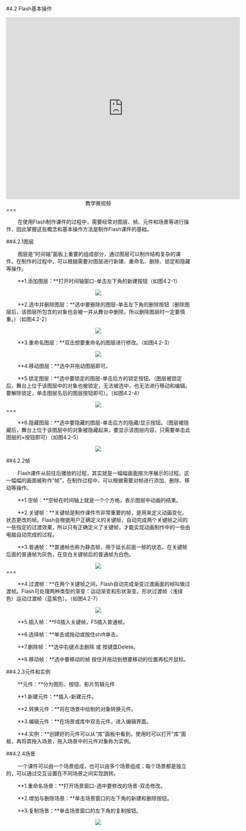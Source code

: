 #4.2 Flash基本操作

<div align="center"><iframe frameborder="0" width="640" height="498" src="https://v.qq.com/iframe/player.html?vid=b0534p11xwp&tiny=0&auto=0" allowfullscreen></iframe></div>
<div align="center"><span style="font-size:14px">教学微视频</span></div>
===

&nbsp;&nbsp;&nbsp;&nbsp;&nbsp;&nbsp;&nbsp;&nbsp;在使用Flash制作课件的过程中，需要经常对图层、帧、元件和场景等进行操作，因此掌握这些概念和基本操作方法是制作Flash课件的基础。

##4.2.1图层

&nbsp;&nbsp;&nbsp;&nbsp;&nbsp;&nbsp;&nbsp;&nbsp;图层是“时间轴”面板上重要的组成部分，通过图层可以制作结构复杂的课件。在制作的过程中，可以根据需要对图层进行新建、重命名、删除、锁定和隐藏等操作。

&nbsp;&nbsp;&nbsp;&nbsp;&nbsp;&nbsp;&nbsp;&nbsp;**1.添加图层：**打开时间轴窗口-单击左下角的新建按钮（如图4.2-1）

<div align="center"><img src="/assets/4-2-1.png"></div>

&nbsp;&nbsp;&nbsp;&nbsp;&nbsp;&nbsp;&nbsp;&nbsp;**2.选中并删除图层：**选中要删除的图层-单击左下角的删除按钮（删除图层后，该图层所包含的对象也会被一并从舞台中删除，所以删除图层时一定要慎重。）（如图4.2-2）

<div align="center"><img src="/assets/4-2-2.png"></div>

&nbsp;&nbsp;&nbsp;&nbsp;&nbsp;&nbsp;&nbsp;&nbsp;**3.重命名图层：**双击想要重命名的图层进行修改。（如图4.2-3）

<div align="center"><img src="/assets/4-2-3.png"></div>

&nbsp;&nbsp;&nbsp;&nbsp;&nbsp;&nbsp;&nbsp;&nbsp;**4.移动图层：**选中并拖动图层即可。

&nbsp;&nbsp;&nbsp;&nbsp;&nbsp;&nbsp;&nbsp;&nbsp;**5.锁定图层：**选中要锁定的图层-单击后方的锁定按钮。（图层被锁定后，舞台上位于该图层中的对象也被锁定，无法被选中，也无法进行移动和编辑。要解除锁定，单击图层名后的图层按钮即可）。（如图4.2-4）

<div align="center"><img src="/assets/4-2-4.png"></div>
===

&nbsp;&nbsp;&nbsp;&nbsp;&nbsp;&nbsp;&nbsp;&nbsp;**6.隐藏图层：**选中要隐藏的图层-单击后方的隐藏/显示按钮。（图层被隐藏后，舞台上位于该图层中的对象被隐藏起来，要显示该图层内容，只需要单击此图层的×按钮即可）（如图4.2-5）

<div align="center"><img src="/assets/4-2-5.png"></div>

##4.2.2帧

&nbsp;&nbsp;&nbsp;&nbsp;&nbsp;&nbsp;&nbsp;&nbsp;Flash课件从前往后播放的过程，其实就是一幅幅画面按次序展示的过程。这一幅幅的画面被称作“帧”，在制作过程中，可以根据需要对帧进行添加、删除、移动等操作。

&nbsp;&nbsp;&nbsp;&nbsp;&nbsp;&nbsp;&nbsp;&nbsp;**1.空帧：**空帧在时间轴上就是一个个方格，表示图层中动画的结束。

&nbsp;&nbsp;&nbsp;&nbsp;&nbsp;&nbsp;&nbsp;&nbsp;**2.关键帧：**关键帧是制作课件市非常重要的帧，是用来定义动画变化、状态更改的帧。Flash会根据用户正确定义的关键帧，自动完成两个关键帧之间的一些指定的过渡效果，所以只有正确定义了关键帧，才能实现动画制作中的一些由电脑自动完成的过程。

&nbsp;&nbsp;&nbsp;&nbsp;&nbsp;&nbsp;&nbsp;&nbsp;**3.普通帧：**普通帧也称为静态帧，用于延长前面一帧的状态，在关键帧后面的普通帧为灰色，在空白关键帧后的普通帧为白色。

<div align="center"><img src="/assets/4-2-6.png"></div>
===

&nbsp;&nbsp;&nbsp;&nbsp;&nbsp;&nbsp;&nbsp;&nbsp;**4.过渡帧：**在两个关键帧之间，Flash自动完成渐变过渡画面的帧叫做过渡帧。Flash可处理两种类型的渐变：运动渐变和形状渐变。形状过渡帧（浅绿色）运动过渡帧（蓝紫色）。（如图4.2-7）

<div align="center"><img src="/assets/4-2-7.png"></div>

&nbsp;&nbsp;&nbsp;&nbsp;&nbsp;&nbsp;&nbsp;&nbsp;**5.插入帧：**F6插入关键帧，F5插入普通帧。

&nbsp;&nbsp;&nbsp;&nbsp;&nbsp;&nbsp;&nbsp;&nbsp;**6.选择帧：**单击或拖动或按住shift单击。

&nbsp;&nbsp;&nbsp;&nbsp;&nbsp;&nbsp;&nbsp;&nbsp;**7.删除帧：**选中右键点击删除 或 按键盘Delete。

&nbsp;&nbsp;&nbsp;&nbsp;&nbsp;&nbsp;&nbsp;&nbsp;**8.移动帧：**选中要移动的帧 按住并拖动到想要移动的位置再松开鼠标。

##4.2.3元件和实例

&nbsp;&nbsp;&nbsp;&nbsp;&nbsp;&nbsp;&nbsp;&nbsp;**元件：**分为图形、按钮、影片剪辑元件

&nbsp;&nbsp;&nbsp;&nbsp;&nbsp;&nbsp;&nbsp;&nbsp;**1.新建元件：**插入-新建元件。

&nbsp;&nbsp;&nbsp;&nbsp;&nbsp;&nbsp;&nbsp;&nbsp;**2.转换元件：**将在场景中绘制的对象转换元件。

&nbsp;&nbsp;&nbsp;&nbsp;&nbsp;&nbsp;&nbsp;&nbsp;**3.编辑元件：**在场景或库中双击元件，进入编辑界面。

&nbsp;&nbsp;&nbsp;&nbsp;&nbsp;&nbsp;&nbsp;&nbsp;**4.实例：**创建好的元件可以从“库”面板中看到，使用时可以打开“库”面板，再将其拖入场景，拖入场景中的元件对象称为实例。

##4.2.4场景

&nbsp;&nbsp;&nbsp;&nbsp;&nbsp;&nbsp;&nbsp;&nbsp;一个课件可以由一个场景组成，也可以由多个场景组成；每个场景都是独立的，可以通过交互设置在不同场景之间实现跳转。

&nbsp;&nbsp;&nbsp;&nbsp;&nbsp;&nbsp;&nbsp;&nbsp;**1.重命名场景：**打开场景窗口-选中要修改的场景-双击修改。

&nbsp;&nbsp;&nbsp;&nbsp;&nbsp;&nbsp;&nbsp;&nbsp;**2.增加与删除场景：**单击场景窗口的左下角的新建和删除按钮。

&nbsp;&nbsp;&nbsp;&nbsp;&nbsp;&nbsp;&nbsp;&nbsp;**3.复制场景：**单击场景窗口的左下角的复制按钮。

<div align="center"><img src="/assets/4-2-8.png"></div>


